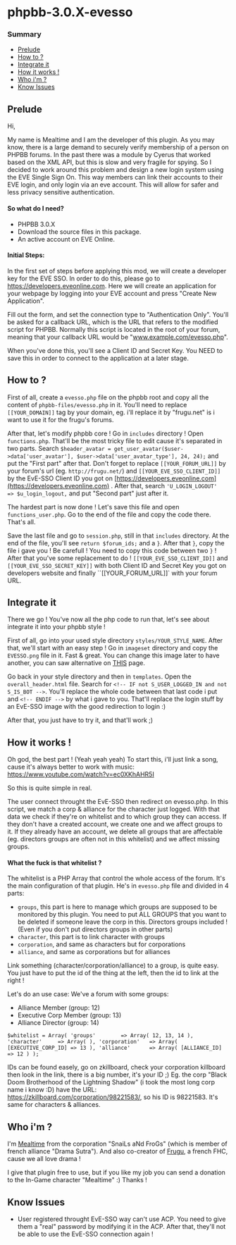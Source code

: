 # phpbb-3.0.X-evesso


### Summary
- [Prelude](https://github.com/Frugu/phpbb-3.0.X-evesso#prelude)
- [How to ?](https://github.com/Frugu/phpbb-3.0.X-evesso#how-to-)
- [Integrate it](https://github.com/Frugu/phpbb-3.0.X-evesso#integrate-it)
- [How it works !](https://github.com/Frugu/phpbb-3.0.X-evesso#)
- [Who i'm ?](https://github.com/Frugu/phpbb-3.0.X-evesso#who-im-)
- [Know Issues](https://github.com/Frugu/phpbb-3.0.X-evesso#know-issues)

## Prelude

Hi,

My name is Mealtime and I am the developer of this plugin.
As you may know, there is a large demand to securely verify membership of a person on PHPBB forums. In the past there was a module by Cyerus that worked based on the XML API, but this is slow and very fragile for spying. So I decided to work around this problem and design a new login system using the EVE Single Sign On. This way members can link their accounts to their EVE login, and only login via an eve account. This will allow for safer and less privacy sensitive authentication.

#### So what do I need?

- PHPBB 3.0.X
- Download the source files in this package.
- An active account on EVE Online.

#### Initial Steps:

In the first set of steps before applying this mod, we will create a developer key for the EVE SSO. In order to do this, please go to https://developers.eveonline.com. Here we will create an application for your webpage by logging into your EVE account and press "Create New Application".

Fill out the form, and set the connection type to "Authentication Only". You'll be asked for a callback URL, which is the URL that refers to the modified script for PHPBB. Normally this script is located in the root of your forum, meaning that your callback URL would be "www.example.com/evesso.php".

When you've done this, you'll see a Client ID and Secret Key. You NEED to save this in order to connect to the application at a later stage.

## How to ?

First of all, create a ``evesso.php`` file on the phpbb root and copy all the content of ``phpbb-files/evesso.php`` in it.
You'll need to replace ``[[YOUR_DOMAIN]]`` tag by your domain, eg. i'll replace it by "frugu.net" is i want to use it for the frugu's forums.

After that, let's modify phpbb core !
Go in ``includes`` directory ! Open ``functions.php``. That'll be the most tricky file to edit cause it's separated in two parts.
Search ``$header_avatar = get_user_avatar($user->data['user_avatar'], $user->data['user_avatar_type'], 24, 24);`` and put the "First part" after that.
Don't forget to replace ``[[YOUR_FORUM_URL]]`` by your forum's url (eg. ``http://frugu.net/``) and ``[[YOUR_EVE_SSO_CLIENT_ID]]`` by the EvE-SSO Client ID you got on [https://developers.eveonline.com](https://developers.eveonline.com) .
After that, search ``'U_LOGIN_LOGOUT'		=> $u_login_logout,`` and put "Second part" just after it.

The hardest part is now done ! Let's save this file and open ``functions_user.php``. Go to the end of the file and copy the code there. That's all.

Save the last file and go to ``session.php``, still in that ``includes`` directory.
At the end of the file, you'll see ``return $forum_ids;`` and a ``}``. After that ``}``, copy the file i gave you !
Be carefull ! You need to copy this code between two ``}`` !
After that you've some replacement to do !
``[[YOUR_EVE_SSO_CLIENT_ID]]`` and ``[[YOUR_EVE_SSO_SECRET_KEY]]`` with both Client ID and Secret Key you got on developers website and finally ``[[YOUR_FORUM_URL]]` with your forum URL.

## Integrate it

There we go ! You've now all the php code to run that, let's see about integrate it into your phpbb style !

First of all, go into your used style directory ``styles/YOUR_STYLE_NAME``.
After that, we'll start with an easy step ! Go in ``imageset`` directory and copy the ``EVESSO.png`` file in it. Fast & great. You can change this image later to have another, you can saw alternative on [THIS](https://developers.eveonline.com/resource/single-sign-on) page.

Go back in your style directory and then in ``templates``. Open the ``overall_header.html`` file.
Search for ``<!-- IF not S_USER_LOGGED_IN and not S_IS_BOT -->``. You'll replace the whole code between that last code i put and ``<!-- ENDIF -->`` by what i gave to you.
That'll replace the login stuff by an EvE-SSO image with the good redirection to login :)

After that, you just have to try it, and that'll work ;)

## How it works !

Oh god, the best part ! (Yeah yeah yeah)
To start this, i'll just link a song, cause it's always better to work with music: https://www.youtube.com/watch?v=ec0XKhAHR5I

So this is quite simple in real.

The user connect throught the EvE-SSO then redirect on evesso.php. In this script, we match a corp & alliance for the character just logged.
With that data we check if they're on whitelist and to which group they can access.
If they don't have a created account, we create one and we affect groups to it.
If they already have an account, we delete all groups that are affectable (eg. directors groups are often not in this whitelist) and we affect missing groups.

#### What the fuck is that whitelist ?

The whitelist is a PHP Array that control the whole access of the forum. It's the main configuration of that plugin.
He's in ``evesso.php`` file and divided in 4 parts:

- ``groups``, this part is here to manage which groups are supposed to be monitored by this plugin. You need to put ALL GROUPS that you want to be deleted if someone leave the corp in this. Directors groups included ! (Even if you don't put directors groups in other parts)
- ``character``, this part is to link character with groups
- ``corporation``, and same as characters but for corporations
- ``alliance``, and same as corporations but for alliances

Link something (character/corporation/alliance) to a group, is quite easy.
You just have to put the id of the thing at the left, then the id to link at the right !

Let's do an use case:
We've a forum with some groups:

- Alliance Member (group: 12)
- Executive Corp Member (group: 13)
- Alliance Director (group: 14)

``
$whitelist = Array(
    'groups'        => Array(
        12,
        13,
        14
    ),
    'character'     => Array(
    ),
    'corporation'   => Array(
        [EXECUTIVE_CORP_ID] => 13
    ),
    'alliance'      => Array(
        [ALLIANCE_ID]       => 12
    )
);
``

IDs can be found easely, go on zkillboard, check your corporation killboard then look in the link, there is a big number, it's your ID ;)
Eg. the corp "Black Doom Brotherhood of the Lightning Shadow" (i took the most long corp name i know :D) have the URL: https://zkillboard.com/corporation/98221583/, so his ID is 98221583.
It's same for characters & alliances.

## Who i'm ?

I'm [Mealtime](https://zkillboard.com/character/91901482/) from the corporation "SnaiLs aNd FroGs" (which is member of french alliance "Drama Sutra").
And also co-creator of [Frugu](http://frugu.net/), a french FHC, cause we all love drama !

I give that plugin free to use, but if you like my job you can send a donation to the In-Game character "Mealtime" :)
Thanks !

## Know Issues

- User registered throught EvE-SSO way can't use ACP. You need to give them a "real" password by modifying it in the ACP. After that, they'll not be able to use the EvE-SSO connection again !

